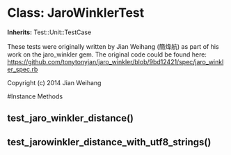 # Class: JaroWinklerTest
**Inherits:** Test::Unit::TestCase
    

These tests were originally written by Jian Weihang (簡煒航) as part of his work
on the jaro_winkler gem. The original code could be found here:
    https://github.com/tonytonyjan/jaro_winkler/blob/9bd12421/spec/jaro_winkler_spec.rb

Copyright (c) 2014 Jian Weihang



#Instance Methods
## test_jaro_winkler_distance() [](#method-i-test_jaro_winkler_distance)

## test_jarowinkler_distance_with_utf8_strings() [](#method-i-test_jarowinkler_distance_with_utf8_strings)

